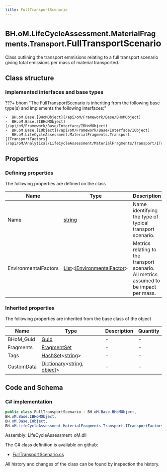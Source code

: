 ```yaml
---
title: FullTransportScenario
---
```


# <small>BH.oM.LifeCycleAssessment.MaterialFragments.Transport.</small>**FullTransportScenario**

Class outlining the transport emmisions relating to a full transport scenario giving total emissions per mass of material transported.

## Class structure

### Implemented interfaces and base types

???+ bhom "The FullTransportScenario is inheriting from the following base type(s) and implements the following interfaces:"

    -  BH.oM.Base.[BHoMObject](/api/oM/Framework/Base/BHoMObject)
    -  BH.oM.Base.[IBHoMObject](/api/oM/Framework/Base/Interface/IBHoMObject)
    -  BH.oM.Base.[IObject](/api/oM/Framework/Base/Interface/IObject)
    -  BH.oM.LifeCycleAssessment.MaterialFragments.Transport.[ITransportFactors](/api/oM/Analytical/LifeCycleAssessment/MaterialFragments/Transport/ITransportFactors)


## Properties



### Defining properties

The following properties are defined on the class

| Name             | Type             | Description      | Quantity         |
|------------------|------------------|------------------|------------------|
| Name | [string](https://learn.microsoft.com/en-us/dotnet/api/System.String?view=netstandard-2.0) | Name identifying the type of typical transport scenario. | - |
| EnvironmentalFactors | [List](https://learn.microsoft.com/en-us/dotnet/api/System.Collections.Generic.List-1?view=netstandard-2.0)&lt;[IEnvironmentalFactor](/api/oM/Analytical/LifeCycleAssessment/MaterialFragments/EnvironmentalFactors/IEnvironmentalFactor)&gt; | Metrics relating to the transport scenario. All metrics assumed to be impact per mass. | - |


### Inherited properties
The following properties are inherited from the base class of the object

| Name             | Type             | Description      | Quantity         |
|------------------|------------------|------------------|------------------|
| BHoM_Guid | [Guid](https://learn.microsoft.com/en-us/dotnet/api/System.Guid?view=netstandard-2.0) | - | - |
| Fragments | [FragmentSet](/api/oM/Framework/Base/FragmentSet) | - | - |
| Tags | [HashSet](https://learn.microsoft.com/en-us/dotnet/api/System.Collections.Generic.HashSet-1?view=netstandard-2.0)&lt;[string](https://learn.microsoft.com/en-us/dotnet/api/System.String?view=netstandard-2.0)&gt; | - | - |
| CustomData | [Dictionary](https://learn.microsoft.com/en-us/dotnet/api/System.Collections.Generic.Dictionary-2?view=netstandard-2.0)&lt;[string](https://learn.microsoft.com/en-us/dotnet/api/System.String?view=netstandard-2.0), [object](https://learn.microsoft.com/en-us/dotnet/api/System.Object?view=netstandard-2.0)&gt; | - | - |


## Code and Schema

### C# implementation

``` C# title="C#"
public class FullTransportScenario : BH.oM.Base.BHoMObject,
BH.oM.Base.IBHoMObject,
BH.oM.Base.IObject,
BH.oM.LifeCycleAssessment.MaterialFragments.Transport.ITransportFactors
```

Assembly: LifeCycleAssessment_oM.dll

The C# class definition is available on github:

- [FullTransportScenario.cs](https://github.com/BHoM/BHoM/blob/develop/LifeCycleAssessment_oM/MaterialFragments\Transport\FullTransportScenario.cs)

All history and changes of the class can be found by inspection the history.
